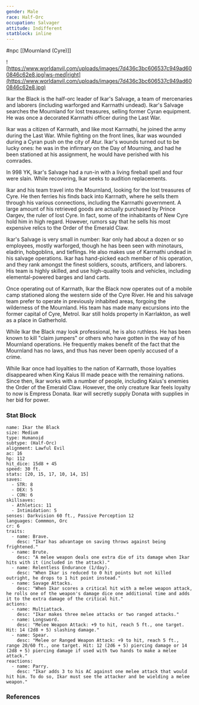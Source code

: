 ```yaml
---
gender: Male
race: Half-Orc
occupation: Salvager
attitude: Indifferent
statblock: inline
---
```

 #npc [[Mournland (Cyre)]]

![https://www.worldanvil.com/uploads/images/7d436c3bc606537c949ad600846c62e8.jpg|ws-med|right](https://www.worldanvil.com/uploads/images/7d436c3bc606537c949ad600846c62e8.jpg)

Ikar the Black is the half-orc leader of Ikar's Salvage, a team of mercenaries and laborers (including warforged and Karrnathi undead). Ikar's Salvage searches the Mournland for lost treasures, selling former Cyran equipment. He was once a decorated Karrnathi officer during the Last War.

Ikar was a citizen of Karrnath, and like most Karrnathi, he joined the army during the Last War. While fighting on the front lines, Ikar was wounded during a Cyran push on the city of Atur. Ikar's wounds turned out to be lucky ones: he was in the infirmary on the Day of Mourning, and had he been stationed at his assignment, he would have perished with his comrades.

In 998 YK, Ikar's Salvage had a run-in with a living fireball spell and four were slain. While recovering, Ikar seeks to audition replacements.

Ikar and his team travel into the Mournland, looking for the lost treasures of Cyre. He then ferries his finds back into Karrnath, where he sells them through his various connections, including the Karrnathi government. A large amount of his retrieved goods are actually purchased by Prince Oargev, the ruler of lost Cyre. In fact, some of the inhabitants of New Cyre hold him in high regard. However, rumors say that he sells his most expensive relics to the Order of the Emerald Claw.

Ikar's Salvage is very small in number: Ikar only had about a dozen or so employees, mostly warforged, though he has been seen with minotaurs, eladrin, hobgoblins, and tieflings. He also makes use of Karrnathi undead in his salvage operations. Ikar has hand-picked each member of his operation, and they rank amongst the finest soldiers, scouts, artificers, and laborers. His team is highly skilled, and use high-quality tools and vehicles, including elemental-powered barges and land carts.

Once operating out of Karrnath, Ikar the Black now operates out of a mobile camp stationed along the western side of the Cyre River. He and his salvage team prefer to operate in previously inhabited areas, forgoing the wilderness of the Mournland. His team has made many excursions into the former capital of Cyre, Metrol. Ikar still holds property in Karrlakton, as well as a place in Gatherhold.

While Ikar the Black may look professional, he is also ruthless. He has been known to kill "claim jumpers" or others who have gotten in the way of his Mournland operations. He frequently makes benefit of the fact that the Mournland has no laws, and thus has never been openly accused of a crime.

While Ikar once had loyalties to the nation of Karrnath, those loyalties disappeared when King Kaius III made peace with the remaining nations. Since then, Ikar works with a number of people, including Kaius's enemies the Order of the Emerald Claw. However, the only creature Ikar feels loyalty to now is Empress Donata. Ikar will secretly supply Donata with supplies in her bid for power.

### Stat Block

```statblock
name: Ikar the Black
size: Medium
type: Humanoid
subtype: (Half-Orc)
alignment: Lawful Evil
ac: 16
hp: 112
hit_dice: 15d8 + 45
speed: 30 ft.
stats: [20, 15, 17, 10, 14, 15]
saves:
  - STR: 8
  - DEX: 5
  - CON: 6
skillsaves:
  - Athletics: 11
  - Intimidation: 5
senses: Darkvision 60 ft., Passive Perception 12
languages: Commmon, Orc
cr: 6
traits:
  - name: Brave.
    desc: "Ikar has advantage on saving throws against being frightened."
  - name: Brute.
    desc: "A melee weapon deals one extra die of its damage when Ikar hits with it (included in the attack)."
  - name: Relentless Endurance (1/day).
    desc: "When Ikar is reduced to 0 hit points but not killed outright, he drops to 1 hit point instead."
  - name: Savage Attacks.
    desc: "When Ikar scores a critical hit with a melee weapon attack, he rolls one of the weapon's damage dice one additional time and adds it to the extra damage of the critical hit."
actions:
  - name: Multiattack.
    desc: "Ikar makes three melee attacks or two ranged attacks."
  - name: Longsword.
    desc: "Melee Weapon Attack: +9 to hit, reach 5 ft., one target. Hit: 14 (2d8 + 5) slashing damage."
  - name: Spear.
    desc: "Melee or Ranged Weapon Attack: +9 to hit, reach 5 ft., range 20/60 ft., one target. Hit: 12 (2d6 + 5) piercing damage or 14 (2d8 + 5) piercing damage if used with two hands to make a melee attack."
reactions:
  - name: Parry.
    desc: "Ikar adds 3 to his AC against one melee attack that would hit him. To do so, Ikar must see the attacker and be wielding a melee weapon."
```

### References
